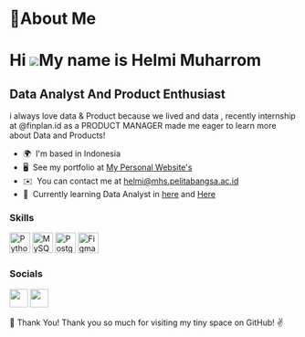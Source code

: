 # 💫About Me 
Hi ![](https://user-images.githubusercontent.com/18350557/176309783-0785949b-9127-417c-8b55-ab5a4333674e.gif)My name is  Helmi Muharrom
===============================================================================================================================================

Data Analyst And Product Enthusiast
-----------------------------------

i always love data & Product because we lived and data , recently internship at @finplan.id as a PRODUCT MANAGER made me eager to learn more about Data and Products!

* 🌍  I'm based in Indonesia
* 🖥️  See my portfolio at [My Personal Website's](http://helmimuharrom.me)
* ✉️  You can contact me at [helmi@mhs.pelitabangsa.ac.id](mailto:helmi@mhs.pelitabangsa.ac.id)
* 🧠  Currently  learning  Data Analyst in [here](https://mavenanalytics.io/) and [Here](https://app.dataquest.io/)

### Skills


<p align="left">
<a href="https://www.python.org/" target="_blank" rel="noreferrer"><img src="https://raw.githubusercontent.com/danielcranney/readme-generator/main/public/icons/skills/python-colored.svg" width="36" height="36" alt="Python" /></a>
<a href="https://www.mysql.com/" target="_blank" rel="noreferrer"><img src="https://raw.githubusercontent.com/danielcranney/readme-generator/main/public/icons/skills/mysql-colored.svg" width="36" height="36" alt="MySQL" /></a>
<a href="https://www.postgresql.org/" target="_blank" rel="noreferrer"><img src="https://raw.githubusercontent.com/danielcranney/readme-generator/main/public/icons/skills/postgresql-colored.svg" width="36" height="36" alt="PostgreSQL" /></a>
<a href="https://www.figma.com/" target="_blank" rel="noreferrer"><img src="https://raw.githubusercontent.com/danielcranney/readme-generator/main/public/icons/skills/figma-colored.svg" width="36" height="36" alt="Figma" /></a>
</p>


### Socials

<p align="left"> <a href="https://www.linkedin.com/in/muhammad-helmi-muharrom/" target="_blank" rel="noreferrer"><img src="https://raw.githubusercontent.com/danielcranney/readme-generator/main/public/icons/socials/linkedin.svg" width="32" height="32" /></a> <a href="http://www.medium.com/@helmi_38756" target="_blank" rel="noreferrer"><img src="https://raw.githubusercontent.com/danielcranney/readme-generator/main/public/icons/socials/medium.svg" width="32" height="32" /></a></p>


🤗 Thank You!
Thank you so much for visiting my tiny space on GitHub! ✌️


